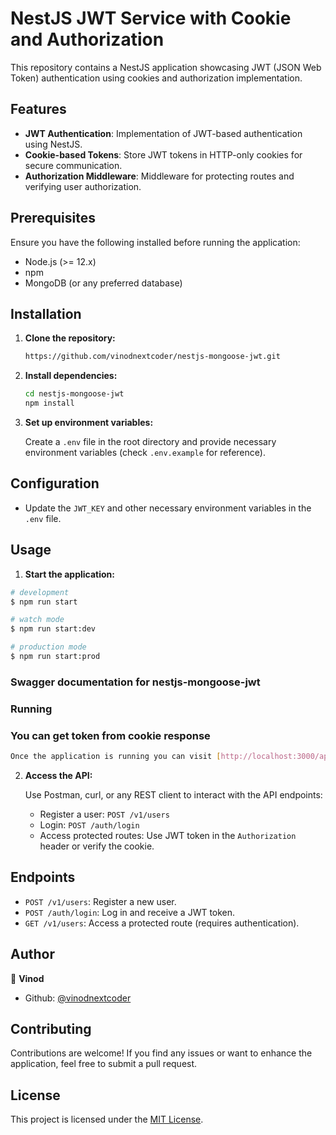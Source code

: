 
# NestJS JWT Service with Cookie and Authorization

This repository contains a NestJS application showcasing JWT (JSON Web Token) authentication using cookies and authorization implementation.

## Features

- **JWT Authentication**: Implementation of JWT-based authentication using NestJS.
- **Cookie-based Tokens**: Store JWT tokens in HTTP-only cookies for secure communication.
- **Authorization Middleware**: Middleware for protecting routes and verifying user authorization.

## Prerequisites

Ensure you have the following installed before running the application:

- Node.js (>= 12.x)
- npm 
- MongoDB (or any preferred database)

## Installation

1. **Clone the repository:**

   ```bash
   https://github.com/vinodnextcoder/nestjs-mongoose-jwt.git
   ```

2. **Install dependencies:**

   ```bash
   cd nestjs-mongoose-jwt
   npm install
   ```

3. **Set up environment variables:**

   Create a `.env` file in the root directory and provide necessary environment variables (check `.env.example` for reference).

## Configuration

- Update the `JWT_KEY` and other necessary environment variables in the `.env` file.

## Usage

1. **Start the application:**
```bash
# development
$ npm run start

# watch mode
$ npm run start:dev

# production mode
$ npm run start:prod
```

### Swagger documentation for nestjs-mongoose-jwt

### Running

### You can get token from cookie response

```bash
Once the application is running you can visit [http://localhost:3000/api](http://localhost:3000/api) to see the Swagger interface.
```

2. **Access the API:**

   Use Postman, curl, or any REST client to interact with the API endpoints:

   - Register a user: `POST /v1/users`
   - Login: `POST /auth/login`
   - Access protected routes: Use JWT token in the `Authorization` header or verify the cookie.

## Endpoints

- `POST /v1/users`: Register a new user.
- `POST /auth/login`: Log in and receive a JWT token.
- `GET /v1/users`: Access a protected route (requires authentication).


## Author

👤 **Vinod**

- Github: [@vinodnextcoder](https://github.com/vinodnextcoder)


## Contributing

Contributions are welcome! If you find any issues or want to enhance the application, feel free to submit a pull request.

## License

This project is licensed under the [MIT License](LICENSE).
